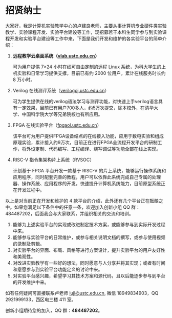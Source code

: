 # 招贤纳士

大家好，我是计算机实验教学中心的卢建良老师，主要从事计算机专业硬件类实验教学、实验课程开发、实验平台建设等工作，现招募若干本科生同学参与到实验课程开发和实验平台建设等工作中来，下面是我们开发和维护的各实验平台的简单介绍：

1. **远程教学云桌面系统（[vlab.ustc.edu.cn](https://vlab.ustc.edu.cn/)）**
   
    可为用户提供 7×24 小时在线可自由定制的远程 Linux 系统，为科大学生的上机实验和日常学习提供支撑，目前已有约 2000 位用户，累计在线服务时长约 8 万小时。

2. Verilog 在线测评系统（[verilogoj.ustc.edu.cn](https://verilogoj.ustc.edu.cn)）

    可为学生提供在线的verilog语法学习与测评功能，对快速上手verilog语言具有一定效果，目前已有用户700多人，约5万次提交，除本校外，在清华大学、中国科学院大学等兄弟院校也有所应用。

3. FPGA 在线实验平台（[fpgaol.ustc.edu.cn](https://fpgaol.ustc.edu.cn)）

    该平台可为用户提供FPGA设备结点的在线接入功能，应用于数电实验和组成原理实验，累计接入约9万次，目前正在进行FPGA全流程开发平台的研制工作，将外设定制、代码编写、工程编译、烧写调试等功能全部在线上实现。

4. RISC-V 指令集架构片上系统（RVSOC）
   
    计划基于 FPGA 平台开发一款基于 RISC-V 的片上系统，能够运行操作系统和应用程序，同时配套完善的教程，用户可以依靠此系统完成自己专属的处理器、操作系统、应用程序的开发，快速提升计算机系统能力，目前原型系统正在开发过程中。

以上是对当前正在开发和维护的 4 款平台的介绍，此外还有几个平台正在酝酿之中。如果您满足以下条件中的任意一条，欢迎加入创新小组 QQ 群：484487202，后面我会与大家联系，并组织相关的交流和培训。

1. 能够为上述实验平台的实现或改进制定技术方案，或能够参与到实际开发过程中来。
2. 能够参与实验平台的日常维护，或参与相关说明文档的撰写，或参与使用视频的录制及剪辑。
3. 对实验平台的界面、布局、风格等进行方案设计，提升实验平台的用户友好性和美观性。
4. 对改进实验教学有一些好的想法，同时愿意与人分享并将其实现；或者有时间和意愿参与到实验平台功能定义的讨论中来。
5. 对实验平台感兴趣，希望学习其技术方案和源代码，且以后能逐步参与到平台的开发维护中来。

如有任何疑问可直接联系卢老师 <lujl@ustc.edu.cn>, 微信 18949834903，QQ 2921999133，西区电三楼 411 室。

创新小组期待您的加入，QQ 群：**484487202**。
